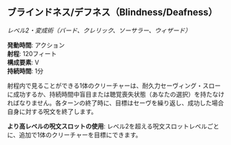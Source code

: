 ## ブラインドネス/デフネス（Blindness/Deafness）
*レベル2・変成術（バード、クレリック、ソーサラー、ウィザード）*

**発動時間**: アクション  
**射程**: 120フィート  
**構成要素**: V  
**持続時間**: 1分

射程内で見ることができる1体のクリーチャーは、耐久力セーヴィング・スローに成功するか、持続時間中盲目または聴覚喪失状態（あなたの選択）を持たなければなりません。各ターンの終了時に、目標はセーヴを繰り返し、成功した場合自身に対する呪文を終了します。

**より高レベルの呪文スロットの使用**: レベル2を超える呪文スロットレベルごとに、追加で1体のクリーチャーを目標にできます。